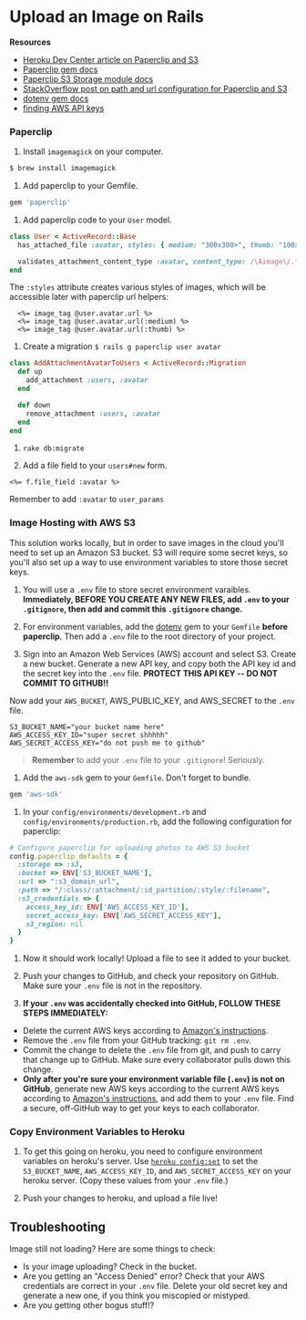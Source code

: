 # Upload an Image on Rails


**Resources**

* [Heroku Dev Center article on Paperclip and S3](https://devcenter.heroku.com/articles/paperclip-s3)
* [Paperclip gem docs](https://github.com/thoughtbot/paperclip)
* [Paperclip S3 Storage module docs](http://www.rubydoc.info/gems/paperclip/Paperclip/Storage/S3)
* [StackOverflow post on path and url configuration for Paperclip and S3](http://stackoverflow.com/questions/11094761/setting-up-buckets-name-placed-domain-style-bucket-s3-amazonaws-com-with-rail)
* [dotenv gem docs](https://github.com/bkeepers/dotenv)
* [finding AWS API keys](http://www.cloudberrylab.com/blog/how-to-find-your-aws-access-key-id-and-secret-access-key-and-register-with-cloudberry-s3-explorer/)

### Paperclip

1. Install `imagemagick` on your computer.

  ```bash
  $ brew install imagemagick
  ```

1. Add paperclip to your Gemfile.

  ```ruby
  gem 'paperclip'
  ```

1. Add paperclip code to your `User` model.

  ```ruby
  class User < ActiveRecord::Base
    has_attached_file :avatar, styles: { medium: "300x300>", thumb: "100x100>" }

    validates_attachment_content_type :avatar, content_type: /\Aimage\/.*\Z/
  end
  ```

  The `:styles` attribute creates various styles of images, which will be accessible later with paperclip url helpers:

  ```
    <%= image_tag @user.avatar.url %>
    <%= image_tag @user.avatar.url(:medium) %>
    <%= image_tag @user.avatar.url(:thumb) %>
  ```

1. Create a migration `$ rails g paperclip user avatar`

  ```ruby
  class AddAttachmentAvatarToUsers < ActiveRecord::Migration
    def up
      add_attachment :users, :avatar
    end

    def down
      remove_attachment :users, :avatar
    end
  end
  ```

1. `rake db:migrate`

1. Add a file field to your `users#new` form.

  ```
  <%= f.file_field :avatar %>
  ```
  Remember to add `:avatar` to `user_params`

### Image Hosting with AWS S3

This solution works locally, but in order to save images in the cloud you'll need to set up an Amazon S3 bucket. S3 will require some secret keys, so you'll also set up a way to use environment variables to store those secret keys.


1. You will use a `.env` file to store secret environment varaibles. **Immediately, BEFORE YOU CREATE ANY NEW FILES, add `.env` to your `.gitignore`, then add and commit this `.gitignore` change.**

1. For environment variables, add the [dotenv](https://github.com/bkeepers/dotenv) gem to your `Gemfile` **before paperclip**. Then add a `.env` file to the root directory of your project.  


1. Sign into an Amazon Web Services (AWS) account and select S3. Create a new bucket. Generate a new API key, and copy both the API key id and the secret key into the `.env` file.  **PROTECT THIS API KEY -- DO NOT COMMIT TO GITHUB!!**

  Now add your `AWS_BUCKET`, AWS_PUBLIC_KEY, and AWS_SECRET to the `.env` file.

  ```
  S3_BUCKET_NAME="your bucket name here"
  AWS_ACCESS_KEY_ID="super secret shhhhh"
  AWS_SECRET_ACCESS_KEY="do not push me to github"
  ```

  > **Remember** to add your `.env` file to your `.gitignore`! Seriously.


1. Add the `aws-sdk` gem to your `Gemfile`. Don't forget to bundle.

  ```ruby
  gem 'aws-sdk'
  ```


1. In your `config/environments/development.rb` and `config/environments/production.rb`, add the following configuration for paperclip:

  ```ruby
  # Configure paperclip for uploading photos to AWS S3 bucket
  config.paperclip_defaults = {
    :storage => :s3,
    :bucket => ENV['S3_BUCKET_NAME'],
    :url => ":s3_domain_url",
    :path => "/:class/:attachment/:id_partition/:style/:filename",
    :s3_credentials => {
      access_key_id: ENV['AWS_ACCESS_KEY_ID'],
      secret_access_key: ENV['AWS_SECRET_ACCESS_KEY'],
      s3_region: nil
    }
  }
  ```

1. Now it should work locally! Upload a file to see it added to your bucket.

1. Push your changes to GitHub, and check your repository on GitHub. Make sure your `.env` file is not in the repository.

1. **If your `.env` was accidentally checked into GitHub, FOLLOW THESE STEPS IMMEDIATELY:**

  * Delete the current AWS keys according to [Amazon's instructions](http://docs.aws.amazon.com/general/latest/gr/managing-aws-access-keys.html).    
  * Remove the `.env` file from your GitHub tracking:  `git rm .env`.  
  * Commit the change to delete the `.env` file from git, and push to carry that change up to GitHub. Make sure every collaborator pulls down this change.   
  * **Only after you're sure your environment variable file (`.env`) is not on GitHub**, generate new AWS keys according to the current AWS keys according to [Amazon's instructions](http://docs.aws.amazon.com/general/latest/gr/managing-aws-access-keys.html), and add them to your `.env` file.  Find a secure, off-GitHub way to get your keys to each collaborator.  

### Copy Environment Variables to Heroku

1. To get this going on heroku, you need to configure environment variables on heroku's server.  Use [`heroku config:set`](https://devcenter.heroku.com/articles/config-vars) to set the `S3_BUCKET_NAME`, `AWS_ACCESS_KEY_ID`, and `AWS_SECRET_ACCESS_KEY` on your heroku server. (Copy these values from your `.env` file.)

1. Push your changes to heroku, and upload a file live!

## Troubleshooting

Image still not loading? Here are some things to check:

  * Is your image uploading? Check in the bucket.  
  * Are you getting an "Access Denied" error? Check that your AWS credentials are correct in your `.env` file. Delete your old secret key and generate a new one, if you think you miscopied or mistyped.  
  * Are you getting other bogus stuff!?  
